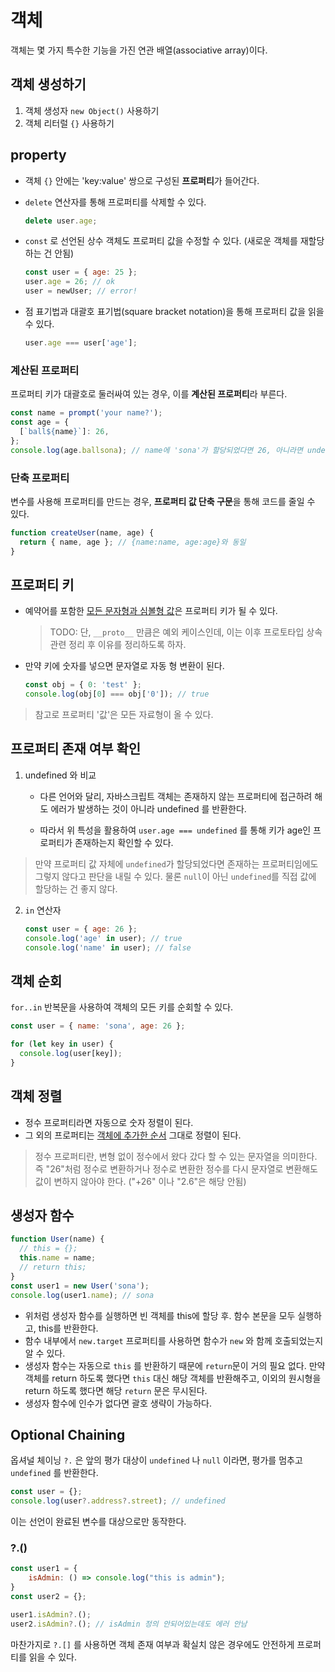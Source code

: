# 객체

객체는 몇 가지 특수한 기능을 가진 연관 배열(associative array)이다.

## 객체 생성하기

1. 객체 생성자 `new Object()` 사용하기
2. 객체 리터럴 `{}` 사용하기

## property

- 객체 `{}` 안에는 'key:value' 쌍으로 구성된 **프로퍼티**가 들어간다.

- `delete` 연산자를 통해 프로퍼티를 삭제할 수 있다.

  ```js
  delete user.age;
  ```

- `const` 로 선언된 상수 객체도 프로퍼티 값을 수정할 수 있다. (새로운 객체를 재할당 하는 건 안됨)

  ```js
  const user = { age: 25 };
  user.age = 26; // ok
  user = newUser; // error!
  ```

- 점 표기법과 대괄호 표기법(square bracket notation)을 통해 프로퍼티 값을 읽을 수 있다.

  ```js
  user.age === user['age'];
  ```

### 계산된 프로퍼티

프로퍼티 키가 대괄호로 둘러싸여 있는 경우, 이를 **계산된 프로퍼티**라 부른다.

```js
const name = prompt('your name?');
const age = {
  [`ball${name}`]: 26,
};
console.log(age.ballsona); // name에 'sona'가 할당되었다면 26, 아니라면 undefined
```

### 단축 프로퍼티

변수를 사용해 프로퍼티를 만드는 경우, **프로퍼티 값 단축 구문**을 통해 코드를 줄일 수 있다.

```js
function createUser(name, age) {
  return { name, age }; // {name:name, age:age}와 동일
}
```

## 프로퍼티 키

- 예약어를 포함한 <u>모든 문자형과 심볼형 값</u>은 프로퍼티 키가 될 수 있다.

  > TODO: 단, `__proto__` 만큼은 예외 케이스인데, 이는 이후 프로토타입 상속 관련 정리 후 이유를 정리하도록 하자.

- 만약 키에 숫자를 넣으면 문자열로 자동 형 변환이 된다.

  ```js
  const obj = { 0: 'test' };
  console.log(obj[0] === obj['0']); // true
  ```

> 참고로 프로퍼티 '값'은 모든 자료형이 올 수 있다.

## 프로퍼티 존재 여부 확인

1. undefined 와 비교

   - 다른 언어와 달리, 자바스크립트 객체는 존재하지 않는 프로퍼티에 접근하려 해도 에러가 발생하는 것이 아니라 undefined 를 반환한다.

   - 따라서 위 특성을 활용하여 `user.age === undefined` 를 통해 키가 age인 프로퍼티가 존재하는지 확인할 수 있다.

> 만약 프로퍼티 값 자체에 `undefined`가 할당되었다면 존재하는 프로퍼티임에도 그렇지 않다고 판단을 내릴 수 있다. 물론 `null`이 아닌 `undefined`를 직접 값에 할당하는 건 좋지 않다.

2. `in` 연산자

   ```js
   const user = { age: 26 };
   console.log('age' in user); // true
   console.log('name' in user); // false
   ```

## 객체 순회

`for..in` 반복문을 사용하여 객체의 모든 키를 순회할 수 있다.

```js
const user = { name: 'sona', age: 26 };

for (let key in user) {
  console.log(user[key]);
}
```

## 객체 정렬

- 정수 프로퍼티라면 자동으로 숫자 정렬이 된다.
- 그 외의 프로퍼티는 <u>객체에 추가한 순서</u> 그대로 정렬이 된다.

> 정수 프로퍼티란, 변형 없이 정수에서 왔다 갔다 할 수 있는 문자열을 의미한다. 즉 "26"처럼 정수로 변환하거나 정수로 변환한 정수를 다시 문자열로 변환해도 값이 변하지 않아야 한다. ("+26" 이나 "2.6"은 해당 안됨)

## 생성자 함수

```js
function User(name) {
  // this = {};
  this.name = name;
  // return this;
}
const user1 = new User('sona');
console.log(user1.name); // sona
```

- 위처럼 생성자 함수를 실행하면 빈 객체를 this에 할당 후. 함수 본문을 모두 실행하고, this를 반환한다.
- 함수 내부에서 `new.target` 프로퍼티를 사용하면 함수가 `new` 와 함께 호출되었는지 알 수 있다.
- 생성자 함수는 자동으로 `this` 를 반환하기 때문에 `return`문이 거의 필요 없다. 만약 객체를 return 하도록 했다면 `this` 대신 해당 객체를 반환해주고, 이외의 원시형을 return 하도록 했다면 해당 `return` 문은 무시된다.
- 생성자 함수에 인수가 없다면 괄호 생략이 가능하다.

## Optional Chaining

옵셔널 체이닝 `?.` 은 앞의 평가 대상이 `undefined` 나 `null` 이라면, 평가를 멈추고 `undefined` 를 반환한다.

```js
const user = {};
console.log(user?.address?.street); // undefined
```

이는 선언이 완료된 변수를 대상으로만 동작한다.

### ?.()

```js
const user1 = {
	isAdmin: () => console.log("this is admin");
}
const user2 = {};

user1.isAdmin?.();
user2.isAdmin?.(); // isAdmin 정의 안되어있는데도 에러 안남
```

마찬가지로 `?.[]` 를 사용하면 객체 존재 여부과 확실치 않은 경우에도 안전하게 프로퍼티를 읽을 수 있다.
